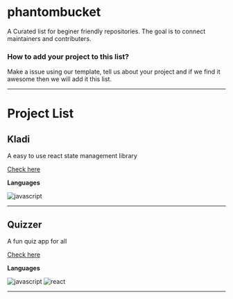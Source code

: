 
# phantombucket
A Curated list for beginer friendly repositories. The goal is to connect maintainers and contributers. 

### How to add your project to this list? 
Make a issue using our template, tell us about your project and if we find it awesome then we will add it this list. 

---

# Project List




## Kladi

A easy to use react state management library

[Check here](https://github.com/Ninja-Developers/kladi)

**Languages**

![javascript](https://img.shields.io/badge/javascript-yellow) 

---




## Quizzer

A fun quiz app for all

[Check here](https://github.com/Ninja-Developers/quizzer)

**Languages**

![javascript](https://img.shields.io/badge/javascript-yellow) ![react](https://img.shields.io/badge/react-blue) 

---


